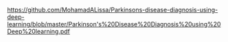 https://github.com/MohamadALissa/Parkinsons-disease-diagnosis-using-deep-learning/blob/master/Parkinson's%20Disease%20Diagnosis%20using%20Deep%20learning.pdf
